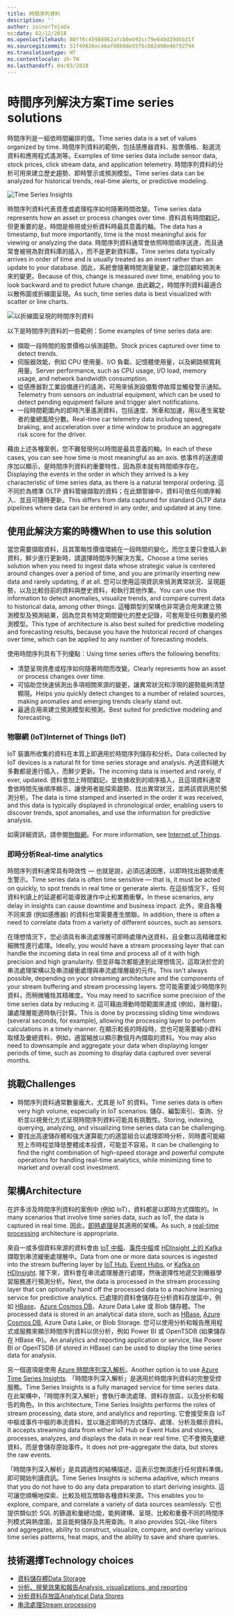 ```yaml
---
title: 時間序列資料
description: ''
author: zoinerTejada
ms:date: 02/12/2018
ms.openlocfilehash: 80ff6c45988062afcb0eb92cc79e640d39dbb21f
ms.sourcegitcommit: 51f49026ec46af0860de55f6c082490e46792794
ms.translationtype: HT
ms.contentlocale: zh-TW
ms.lasthandoff: 04/03/2018
---
```

# <a name="time-series-solutions"></a><span data-ttu-id="53752-102">時間序列解決方案</span><span class="sxs-lookup"><span data-stu-id="53752-102">Time series solutions</span></span>

<span data-ttu-id="53752-103">時間序列是一組依時間編排的值。</span><span class="sxs-lookup"><span data-stu-id="53752-103">Time series data is a set of values organized by time.</span></span> <span data-ttu-id="53752-104">時間序列資料的範例，包括感應器資料、股票價格、點選流資料和應用程式遙測等。</span><span class="sxs-lookup"><span data-stu-id="53752-104">Examples of time series data include sensor data, stock prices, click stream data, and application telemetry.</span></span> <span data-ttu-id="53752-105">時間序列資料的分析可用來建立歷史趨勢、即時警示或預測模型。</span><span class="sxs-lookup"><span data-stu-id="53752-105">Time series data can be analyzed for historical trends, real-time alerts, or predictive modeling.</span></span>

![Time Series Insights](./images/time-series-insights.png) 

<span data-ttu-id="53752-107">時間序列資料代表資產或處理程序如何隨著時間改變。</span><span class="sxs-lookup"><span data-stu-id="53752-107">Time series data represents how an asset or process changes over time.</span></span> <span data-ttu-id="53752-108">資料具有時間戳記，但更重要的是，時間是檢視或分析資料時最具意義的軸。</span><span class="sxs-lookup"><span data-stu-id="53752-108">The data has a timestamp, but more importantly, time is the most meaningful axis for viewing or analyzing the data.</span></span> <span data-ttu-id="53752-109">時間序列資料通常會依照時間順序送達，而且通常會被視為對資料庫的插入，而不是更新資料庫。</span><span class="sxs-lookup"><span data-stu-id="53752-109">Time series data typically arrives in order of time and is usually treated as an insert rather than an update to your database.</span></span> <span data-ttu-id="53752-110">因此，系統會隨著時間測量變更，讓您回顧和預測未來的變更。</span><span class="sxs-lookup"><span data-stu-id="53752-110">Because of this, change is measured over time, enabling you to look backward and to predict future change.</span></span> <span data-ttu-id="53752-111">由此觀之，時間序列資料最適合以散佈圖或折線圖呈現。</span><span class="sxs-lookup"><span data-stu-id="53752-111">As such, time series data is best visualized with scatter or line charts.</span></span>

![以折線圖呈現的時間序列資料](./images/time-series-chart.png)

<span data-ttu-id="53752-113">以下是時間序列資料的一些範例：</span><span class="sxs-lookup"><span data-stu-id="53752-113">Some examples of time series data are:</span></span>

- <span data-ttu-id="53752-114">擷取一段時間的股票價格以偵測趨勢。</span><span class="sxs-lookup"><span data-stu-id="53752-114">Stock prices captured over time to detect trends.</span></span>
- <span data-ttu-id="53752-115">伺服器效能，例如 CPU 使用量、I/O 負載、記憶體使用量，以及網路頻寬耗用量。</span><span class="sxs-lookup"><span data-stu-id="53752-115">Server performance, such as CPU usage, I/O load, memory usage, and network bandwidth consumption.</span></span>
- <span data-ttu-id="53752-116">從感應器對工業設備進行的遙測，可用來偵測設備暫停故障並觸發警示通知。</span><span class="sxs-lookup"><span data-stu-id="53752-116">Telemetry from sensors on industrial equipment, which can be used to detect pending equipment failure and trigger alert notifications.</span></span>
- <span data-ttu-id="53752-117">一段時間範圍內的即時汽車遙測資料，包括速度、煞車和加速，用以產生駕駛者的彙總風險分數。</span><span class="sxs-lookup"><span data-stu-id="53752-117">Real-time car telemetry data including speed, braking, and acceleration over a time window to produce an aggregate risk score for the driver.</span></span>

<span data-ttu-id="53752-118">藉由上述各種案例，您不難發現何以時間是最具意義的軸。</span><span class="sxs-lookup"><span data-stu-id="53752-118">In each of these cases, you can see how time is most meaningful as an axis.</span></span> <span data-ttu-id="53752-119">依事件的送達順序加以顯示，是時間序列資料的重要特性，因為原本就有時間順序存在。</span><span class="sxs-lookup"><span data-stu-id="53752-119">Displaying the events in the order in which they arrived is a key characteristic of time series data, as there is a natural temporal ordering.</span></span> <span data-ttu-id="53752-120">這不同於為標準 OLTP 資料管線擷取的資料；在此類管線中，資料可依任何順序輸入、並且可隨時更新。</span><span class="sxs-lookup"><span data-stu-id="53752-120">This differs from data captured for standard OLTP data pipelines where data can be entered in any order, and updated at any time.</span></span>

## <a name="when-to-use-this-solution"></a><span data-ttu-id="53752-121">使用此解決方案的時機</span><span class="sxs-lookup"><span data-stu-id="53752-121">When to use this solution</span></span>

<span data-ttu-id="53752-122">當您需要擷取資料，且其策略性價值環繞在一段時間的變化，而您主要只會插入新資料，鮮少進行更新時，請選擇時間序列解決方案。</span><span class="sxs-lookup"><span data-stu-id="53752-122">Choose a time series solution when you need to ingest data whose strategic value is centered around changes over a period of time, and you are primarily inserting new data and rarely updating, if at all.</span></span> <span data-ttu-id="53752-123">您可以使用這項資訊來偵測異常狀況、呈現趨勢，以及比較目前的資料與歷史資料，和執行其他作業。</span><span class="sxs-lookup"><span data-stu-id="53752-123">You can use this information to detect anomalies, visualize trends, and compare current data to historical data, among other things.</span></span> <span data-ttu-id="53752-124">這種類型的架構也非常適合用來建立預測模型及預測結果，因為您具有特定期間變化的歷史記錄，可套用至任何數量的預測模型。</span><span class="sxs-lookup"><span data-stu-id="53752-124">This type of architecture is also best suited for predictive modeling and forecasting results, because you have the historical record of changes over time, which can be applied to any number of forecasting models.</span></span> 

<span data-ttu-id="53752-125">使用時間序列具有下列優點︰</span><span class="sxs-lookup"><span data-stu-id="53752-125">Using time series offers the following benefits:</span></span>

* <span data-ttu-id="53752-126">清楚呈現資產或程序如何隨著時間而改變。</span><span class="sxs-lookup"><span data-stu-id="53752-126">Clearly represents how an asset or process changes over time.</span></span>
* <span data-ttu-id="53752-127">可協助您快速偵測出多項相關來源的變更，讓異常狀況和浮現的趨勢能夠清楚顯現。</span><span class="sxs-lookup"><span data-stu-id="53752-127">Helps you quickly detect changes to a number of related sources, making anomalies and emerging trends clearly stand out.</span></span>
* <span data-ttu-id="53752-128">最適合用來建立預測模型和預測。</span><span class="sxs-lookup"><span data-stu-id="53752-128">Best suited for predictive modeling and forecasting.</span></span>

### <a name="internet-of-things-iot"></a><span data-ttu-id="53752-129">物聯網 (IoT)</span><span class="sxs-lookup"><span data-stu-id="53752-129">Internet of Things (IoT)</span></span>

<span data-ttu-id="53752-130">IoT 裝置所收集的資料在本質上即適用於時間序列儲存和分析。</span><span class="sxs-lookup"><span data-stu-id="53752-130">Data collected by IoT devices is a natural fit for time series storage and analysis.</span></span> <span data-ttu-id="53752-131">內送資料絕大多數都是進行插入，而鮮少更新。</span><span class="sxs-lookup"><span data-stu-id="53752-131">The incoming data is inserted and rarely, if ever, updated.</span></span> <span data-ttu-id="53752-132">資料會加上時間戳記，並依據收到的順序插入，且這項資料通常會依時間先後順序顯示，讓使用者能探索趨勢、找出異常狀況，並將該資訊用於預測分析。</span><span class="sxs-lookup"><span data-stu-id="53752-132">The data is time stamped and inserted in the order it was received, and this data is typically displayed in chronological order, enabling users to discover trends, spot anomalies, and use the information for predictive analysis.</span></span>

<span data-ttu-id="53752-133">如需詳細資訊，請參閱[物聯網](../big-data/index.md#internet-of-things-iot)。</span><span class="sxs-lookup"><span data-stu-id="53752-133">For more information, see [Internet of Things](../big-data/index.md#internet-of-things-iot).</span></span>

### <a name="real-time-analytics"></a><span data-ttu-id="53752-134">即時分析</span><span class="sxs-lookup"><span data-stu-id="53752-134">Real-time analytics</span></span>

<span data-ttu-id="53752-135">時間序列資料通常具有時效性 &mdash; 也就是說，必須迅速因應，以即時找出趨勢或產生警示。</span><span class="sxs-lookup"><span data-stu-id="53752-135">Time series data is often time sensitive &mdash; that is, it must be acted on quickly, to spot trends in real time or generate alerts.</span></span> <span data-ttu-id="53752-136">在這些情況下，任何資料判讀上的延遲都可能導致運作中止和業務衝擊。</span><span class="sxs-lookup"><span data-stu-id="53752-136">In these scenarios, any delay in insights can cause downtime and business impact.</span></span> <span data-ttu-id="53752-137">此外，來自各種不同來源 (例如感應器) 的資料也常需要產生關聯。</span><span class="sxs-lookup"><span data-stu-id="53752-137">In addition, there is often a need to correlate data from a variety of different sources, such as sensors.</span></span>

<span data-ttu-id="53752-138">在理想情況下，您必須具有串流處理層可即時處理內送資料，且全數以高精確度和細微性進行處理。</span><span class="sxs-lookup"><span data-stu-id="53752-138">Ideally, you would have a stream processing layer that can handle the incoming data in real time and process all of it with high precision and high granularity.</span></span> <span data-ttu-id="53752-139">但並非每次都能達到此理想情況，這取決於您的串流處理架構以及串流緩衝處理與串流處理層級的元件。</span><span class="sxs-lookup"><span data-stu-id="53752-139">This isn't always possible, depending on your streaming architecture and the components of your stream buffering and stream processing layers.</span></span> <span data-ttu-id="53752-140">您可能需要減少時間序列資料，而稍微犧牲其精確度。</span><span class="sxs-lookup"><span data-stu-id="53752-140">You may need to sacrifice some precision of the time series data by reducing it.</span></span> <span data-ttu-id="53752-141">這可藉由滑動時間範圍來達成 (例如，幾秒鐘)，讓處理層能適時執行計算。</span><span class="sxs-lookup"><span data-stu-id="53752-141">This is done by processing sliding time windows (several seconds, for example), allowing the processing layer to perform calculations in a timely manner.</span></span> <span data-ttu-id="53752-142">在顯示較長的時段時，您也可能需要縮小資料取樣及彙總資料，例如，適當縮放以顯示數個月內擷取的資料。</span><span class="sxs-lookup"><span data-stu-id="53752-142">You may also need to downsample and aggregate your data when displaying longer periods of time, such as zooming to display data captured over several months.</span></span>

## <a name="challenges"></a><span data-ttu-id="53752-143">挑戰</span><span class="sxs-lookup"><span data-stu-id="53752-143">Challenges</span></span>

* <span data-ttu-id="53752-144">時間序列資料通常數量龐大，尤其是 IoT 的資料。</span><span class="sxs-lookup"><span data-stu-id="53752-144">Time series data is often very high volume, especially in IoT scenarios.</span></span> <span data-ttu-id="53752-145">儲存、編製索引、查詢、分析並以視覺化方式呈現時間序列資料可能具有挑戰性。</span><span class="sxs-lookup"><span data-stu-id="53752-145">Storing, indexing, querying, analyzing, and visualizing time series data can be challenging.</span></span> 
* <span data-ttu-id="53752-146">要找出高速儲存體和強大運算能力的適當組合以處理即時分析，同時盡可能縮短上市時程並降低整體成本投資，可能並不容易。</span><span class="sxs-lookup"><span data-stu-id="53752-146">It can be challenging to find the right combination of high-speed storage and powerful compute operations for handling real-time analytics, while minimizing time to market and overall cost investment.</span></span>

## <a name="architecture"></a><span data-ttu-id="53752-147">架構</span><span class="sxs-lookup"><span data-stu-id="53752-147">Architecture</span></span>

<span data-ttu-id="53752-148">在許多涉及時間序列資料的案例中 (例如 IoT)，資料都是以即時方式擷取的。</span><span class="sxs-lookup"><span data-stu-id="53752-148">In many scenarios that involve time series data, such as IoT, the data is captured in real time.</span></span> <span data-ttu-id="53752-149">因此，[即時處理](../big-data/real-time-processing.md)是其適用的架構。</span><span class="sxs-lookup"><span data-stu-id="53752-149">As such, a [real-time processing](../big-data/real-time-processing.md) architecture is appropriate.</span></span> 

<span data-ttu-id="53752-150">來自一或多個資料來源的資料會由 [IoT 中樞](/azure/iot-hub/)、[事件中樞](/azure/event-hubs/)或 [HDInsight 上的 Kafka](/azure/hdinsight/kafka/apache-kafka-introduction) 擷取到串流緩衝處理層中。</span><span class="sxs-lookup"><span data-stu-id="53752-150">Data from one or more data sources is ingested into the stream buffering layer by [IoT Hub](/azure/iot-hub/), [Event Hubs](/azure/event-hubs/), or [Kafka on HDInsight](/azure/hdinsight/kafka/apache-kafka-introduction).</span></span> <span data-ttu-id="53752-151">接下來，資料會在串流處理層進行處理，然後選擇性地遞交到機器學習服務進行預測分析。</span><span class="sxs-lookup"><span data-stu-id="53752-151">Next, the data is processed in the stream processing layer that can optionally hand off the processed data to a machine learning service for predictive analytics.</span></span> <span data-ttu-id="53752-152">已處理的資料會儲存在分析資料存放區中，例如 [HBase](/azure/hdinsight/hbase/apache-hbase-overview)、[Azure Cosmos DB](/azure/cosmos-db/)、Azure Data Lake 或 Blob 儲存體。</span><span class="sxs-lookup"><span data-stu-id="53752-152">The processed data is stored in an analytical data store, such as [HBase](/azure/hdinsight/hbase/apache-hbase-overview), [Azure Cosmos DB](/azure/cosmos-db/), Azure Data Lake, or Blob Storage.</span></span> <span data-ttu-id="53752-153">您可以使用分析和報告應用程式或服務來顯示時間序列資料以供分析，例如 Power BI 或 OpenTSDB (如果儲存在 HBase 中)。</span><span class="sxs-lookup"><span data-stu-id="53752-153">An analytics and reporting application or service, like Power BI or OpenTSDB (if stored in HBase) can be used to display the time series data for analysis.</span></span>

<span data-ttu-id="53752-154">另一個選項是使用 [Azure 時間序列深入解析](/azure/time-series-insights/)。</span><span class="sxs-lookup"><span data-stu-id="53752-154">Another option is to use [Azure Time Series Insights](/azure/time-series-insights/).</span></span> <span data-ttu-id="53752-155">「時間序列深入解析」是適用於時間序列資料的完整受控服務。</span><span class="sxs-lookup"><span data-stu-id="53752-155">Time Series Insights is a fully managed service for time series data.</span></span> <span data-ttu-id="53752-156">在此架構中，「時間序列深入解析」會執行串流處理、資料存放區，以及分析和報告的角色。</span><span class="sxs-lookup"><span data-stu-id="53752-156">In this architecture, Time Series Insights performs the roles of stream processing, data store, and analytics and reporting.</span></span> <span data-ttu-id="53752-157">它會接受來自 IoT 中樞或事件中樞的串流資料，並以幾近即時的方式儲存、處理、分析及顯示資料。</span><span class="sxs-lookup"><span data-stu-id="53752-157">It accepts streaming data from either IoT Hub or Event Hubs and stores, processes, analyzes, and displays the data in near real time.</span></span> <span data-ttu-id="53752-158">它不會預先彙總資料，而是會儲存原始事件。</span><span class="sxs-lookup"><span data-stu-id="53752-158">It does not pre-aggregate the data, but stores the raw events.</span></span>

<span data-ttu-id="53752-159">「時間序列深入解析」是具調適性的結構描述，這表示您無須進行任何資料準備，即可開始判讀資訊。</span><span class="sxs-lookup"><span data-stu-id="53752-159">Time Series Insights is schema adaptive, which means that you do not have to do any data preparation to start deriving insights.</span></span> <span data-ttu-id="53752-160">這可讓您順暢地探索、比較及相互關聯各種資料來源。</span><span class="sxs-lookup"><span data-stu-id="53752-160">This enables you to explore, compare, and correlate a variety of data sources seamlessly.</span></span> <span data-ttu-id="53752-161">它也提供類似於 SQL 的篩選和彙總功能，能夠建構、呈現、比較和重疊不同的時間序列模式與熱度圖，並且能夠儲存及共用查詢。</span><span class="sxs-lookup"><span data-stu-id="53752-161">It also provides SQL-like filters and aggregates, ability to construct, visualize, compare, and overlay various time series patterns, heat maps, and the ability to save and share queries.</span></span> 

## <a name="technology-choices"></a><span data-ttu-id="53752-162">技術選擇</span><span class="sxs-lookup"><span data-stu-id="53752-162">Technology choices</span></span>

- [<span data-ttu-id="53752-163">資料儲存體</span><span class="sxs-lookup"><span data-stu-id="53752-163">Data Storage</span></span>](../technology-choices/data-storage.md)
- [<span data-ttu-id="53752-164">分析、視覺效果和報告</span><span class="sxs-lookup"><span data-stu-id="53752-164">Analysis, visualizations, and reporting</span></span>](../technology-choices/analysis-visualizations-reporting.md)
- [<span data-ttu-id="53752-165">分析資料存放區</span><span class="sxs-lookup"><span data-stu-id="53752-165">Analytical Data Stores</span></span>](../technology-choices/analytical-data-stores.md)
- [<span data-ttu-id="53752-166">串流處理</span><span class="sxs-lookup"><span data-stu-id="53752-166">Stream processing</span></span>](../technology-choices/stream-processing.md)